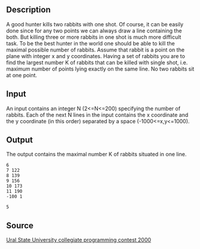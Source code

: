 <h2>Description</h2><p>A good hunter kills two rabbits with one shot. Of course, it can be easily done since for any two points we can always draw a line containing the both. But killing three or more rabbits in one shot is much more difficult task. To be the best hunter in the world one should be able to kill the maximal possible number of rabbits. Assume that rabbit is a point on the plane with integer x and y coordinates. Having a set of rabbits you are to find the largest number K of rabbits that can be killed with single shot, i.e. maximum number of points lying exactly on the same line. No two rabbits sit at one point.</p><h2>Input</h2><p>An input contains an integer N (2&lt;=N&lt;=200) specifying the number of rabbits. Each of the next N lines in the input contains the x coordinate and the y coordinate (in this order) separated by a space (-1000&lt;=x,y&lt;=1000). </p><h2>Output</h2><p>The output contains the maximal number K of rabbits situated in one line.</p><pre><code class="language-input1">6
7 122
8 139
9 156
10 173
11 190
-100 1
</code></pre><pre><code class="language-output1">5</code></pre><h2>Source</h2><a href="searchproblem?field=source&amp;key=Ural+State+University+collegiate+programming+contest+2000">Ural State University collegiate programming contest 2000</a>